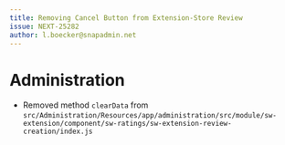 ```yaml
---
title: Removing Cancel Button from Extension-Store Review
issue: NEXT-25282
author: l.boecker@snapadmin.net
---
```

# Administration
* Removed method `clearData` from `src/Administration/Resources/app/administration/src/module/sw-extension/component/sw-ratings/sw-extension-review-creation/index.js`
